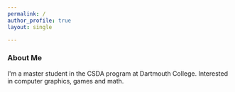 ```yaml
---
permalink: /
author_profile: true
layout: single

---
```


### About Me

I'm a master student in the CSDA program at Dartmouth College.
Interested in computer graphics, games and math.
